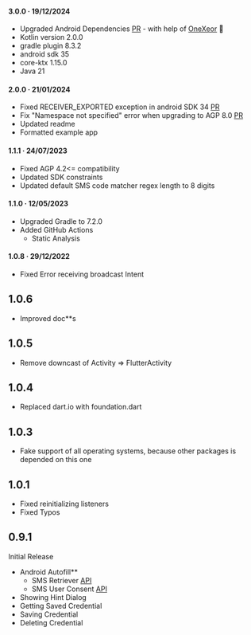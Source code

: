 #### 3.0.0 · 19/12/2024
- Upgraded Android Dependencies [PR](https://github.com/Tkko/flutter_smart_auth/pull/28) - with help of [OneXeor](https://github.com/OneXeor) 🙏
- Kotlin version 2.0.0 
- gradle plugin 8.3.2 
- android sdk 35 
- core-ktx 1.15.0 
- Java 21

#### 2.0.0 · 21/01/2024
- Fixed RECEIVER_EXPORTED exception in android SDK 34 [PR](https://github.com/Tkko/flutter_smart_auth/pull/16)
- Fix "Namespace not specified" error when upgrading to AGP 8.0 [PR](https://github.com/Tkko/flutter_smart_auth/pull/11)
- Updated readme
- Formatted example app

#### 1.1.1 · 24/07/2023
- Fixed AGP 4.2<= compatibility
- Updated SDK constraints
- Updated default SMS code matcher regex length to 8 digits

#### 1.1.0 · 12/05/2023
- Upgraded Gradle to 7.2.0
- Added GitHub Actions
    - Static Analysis
  

#### 1.0.8 · 29/12/2022
- Fixed Error receiving broadcast Intent


## 1.0.6
- Improved doc**s


## 1.0.5
- Remove downcast of Activity => FlutterActivity


## 1.0.4
- Replaced dart.io with foundation.dart


## 1.0.3
- Fake support of all operating systems, because other packages is depended on this one


## 1.0.1
- Fixed reinitializing listeners
- Fixed Typos


## 0.9.1
Initial Release

- Android Autofill**
  - SMS Retriever [API](https://developers.google.com/identity/sms-retriever/overview?hl=en)
  - SMS User Consent [API](https://developers.google.com/identity/sms-retriever/user-consent/overview)
- Showing Hint Dialog
- Getting Saved Credential
- Saving Credential
- Deleting Credential